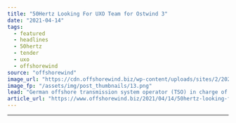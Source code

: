 ```yaml
---
title: "50Hertz Looking For UXO Team for Ostwind 3"
date: "2021-04-14"
tags: 
  - featured
  - headlines
  - 50hertz
  - tender
  - uxo
  - offshorewind
source: "offshorewind"
image_url: "https://cdn.offshorewind.biz/wp-content/uploads/sites/2/2021/04/14105506/50Hertz_Offshore_Ostwind3_.png"
image_fp: "/assets/img/post_thumbnails/13.png"
lead: "German offshore transmission system operator (TSO) in charge of the Baltic Sea infrastructure, 50Hertz,"
article_url: "https://www.offshorewind.biz/2021/04/14/50hertz-looking-for-uxo-team-for-ostwind-3/"
---
```


---
